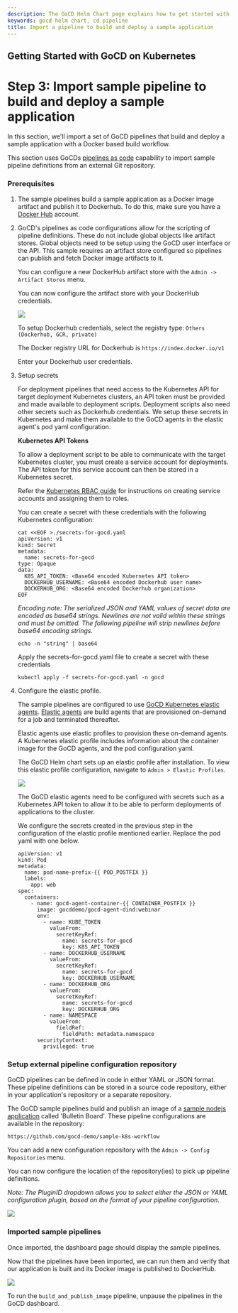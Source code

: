 ```yaml
---
description: The GoCD Helm Chart page explains how to get started with GoCD for kubernetes using Helm.
keywords: gocd helm chart, cd pipeline
title: Import a pipeline to build and deploy a sample application
---
```

## Getting Started with GoCD on Kubernetes

# Step 3: Import sample pipeline to build and deploy a sample application

In this section, we'll import a set of GoCD pipelines that build and deploy a sample application with a Docker based build workflow.

This section uses GoCDs [pipelines as code](https://docs.gocd.org/current/advanced_usage/pipelines_as_code.html) capability to import sample pipeline definitions from an external Git repository.

### Prerequisites

1. The sample pipelines build a sample application as a Docker image artifact and publish it to Dockerhub. To do this, make sure you have a [Docker Hub](https://hub.docker.com) account.

2. GoCD's pipelines as code configurations allow for the scripting of pipeline definitions. These do not include global objects like artifact stores. Global objects need to be setup using the GoCD user interface or the API. This sample requires an artifact store configured so pipelines can publish and fetch Docker image artifacts to it.

    You can configure a new DockerHub artifact store with the ```Admin -> Artifact Stores``` menu.

    You can now configure the artifact store with your DockerHub credentials.

    ![](../images/gocd-helm-chart/create_new_artifact_store.png)

    To setup Dockerhub credentials, select the registry type: ```Others (Dockerhub, GCR, private)```

    The Docker registry URL for Dockerhub is ```https://index.docker.io/v1```

    Enter your Dockerhub user credentials.

3. Setup secrets

    For deployment pipelines that need access to the Kubernetes API for target deployment Kubernetes clusters, an API token must be provided and made available to deployment scripts. Deployment scripts also need other secrets such as Dockerhub credentials. We setup these secrets in Kubernetes and make them available to the GoCD agents in the elastic agent's pod yaml configuration.

    __Kubernetes API Tokens__

    To allow a deployment script to be able to communicate with the target Kubernetes cluster, you must create a service account for deployments. The API token for this service account can then be stored in a Kubernetes secret.

    Refer the [Kubernetes RBAC guide](https://kubernetes.io/docs/reference/access-authn-authz/rbac/) for instructions on creating service accounts and assigning them to roles.

    You can create a secret with these credentials with the following Kubernetes configuration:
    ```
    cat <<EOF >./secrets-for-gocd.yaml
    apiVersion: v1
    kind: Secret
    metadata:
      name: secrets-for-gocd
    type: Opaque
    data:
      K8S_API_TOKEN: <Base64 encoded Kubernetes API token>
      DOCKERHUB_USERNAME: <Base64 encoded Dockerhub user name>
      DOCKERHUB_ORG: <Base64 encoded Dockerhub organization>
    EOF
    ```
    *Encoding note: The serialized JSON and YAML values of secret data are encoded as base64 strings. Newlines are not valid within these strings and must be omitted. The following pipeline will strip newlines before base64 encoding strings.*
    ```
    echo -n "string" | base64
    ```

    Apply the secrets-for-gocd.yaml file to create a secret with these credentials
    ```
    kubectl apply -f secrets-for-gocd.yaml -n gocd
    ```

4. Configure the elastic profile.

    The sample pipelines are configured to use [GoCD Kubernetes elastic agents](https://github.com/gocd/kubernetes-elastic-agents). [Elastic agents](https://docs.gocd.org/current/configuration/elastic_agents.html) are build agents that are provisioned on-demand for a job and terminated thereafter.

    Elastic agents use elastic profiles to provision these on-demand agents. A Kubernetes elastic profile includes information about the container image for the GoCD agents, and the pod configuration yaml.

    The GoCD Helm chart sets up an elastic profile after installation. To view this elastic profile configuration, navigate to ```Admin > Elastic Profiles```.

    ![](../images/gocd-helm-chart/default_elastic_profile.png)

    The GoCD elastic agents need to be configured with secrets such as a Kubernetes API token to allow it to be able to perform deployments of applications to the cluster.

    We configure the secrets created in the previous step in the configuration of the elastic profile mentioned earlier. Replace the pod yaml with one below.

    ```
    apiVersion: v1
    kind: Pod
    metadata:
      name: pod-name-prefix-{{ POD_POSTFIX }}
      labels:
        app: web
    spec:
      containers:
        - name: gocd-agent-container-{{ CONTAINER_POSTFIX }}
          image: gocddemo/gocd-agent-dind:webinar
          env:
            - name: KUBE_TOKEN
              valueFrom:
                secretKeyRef:
                  name: secrets-for-gocd
                  key: K8S_API_TOKEN
            - name: DOCKERHUB_USERNAME
              valueFrom:
                secretKeyRef:
                  name: secrets-for-gocd
                  key: DOCKERHUB_USERNAME
            - name: DOCKERHUB_ORG
              valueFrom:
                secretKeyRef:
                  name: secrets-for-gocd
                  key: DOCKERHUB_ORG
            - name: NAMESPACE
              valueFrom:
                fieldRef:
                  fieldPath: metadata.namespace
          securityContext:
            privileged: true
    ```

### Setup external pipeline configuration repository

GoCD pipelines can be defined in code in either YAML or JSON format. These pipeline definitions can be stored in a source code repository, either in your application's repository or a separate repository.

The GoCD sample pipelines build and publish an image of a [sample nodejs application](https://github.com/gocd-demo/node-bulletin-board) called 'Bulletin Board'. These pipeline configurations are available in the repository:

    https://github.com/gocd-demo/sample-k8s-workflow

You can add a new configuration repository with the ```Admin -> Config Repositories``` menu.

You can now configure the location of the repository(ies) to pick up pipeline definitions.

*Note: The PluginID dropdown allows you to select either the JSON or YAML configuration plugin, based on the format of your pipeline configuration.*

![](../images/gocd-helm-chart/create_new_configuration_repository.png)

### Imported sample pipelines

Once imported, the dashboard page should display the sample pipelines.

Now that the pipelines have been imported, we can run them and verify that our application is built and its Docker image is published to DockerHub.

![](../images/gocd-helm-chart/imported_pipelines.png)

To run the `build_and_publish_image` pipeline, unpause the pipelines in the GoCD dashboard.
